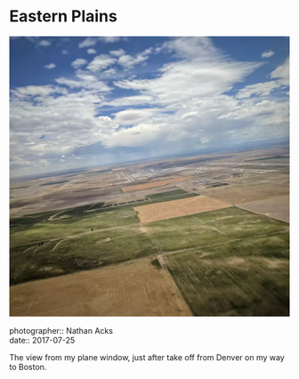 # Eastern Plains

![Square farm fields stretch to the horizon, as seen from a plane shortly after take-off](assets/2017-07-25-eastern-plains.webp)

photographer:: Nathan Acks  
date:: 2017-07-25

The view from my plane window, just after take off from Denver on my way to Boston.
